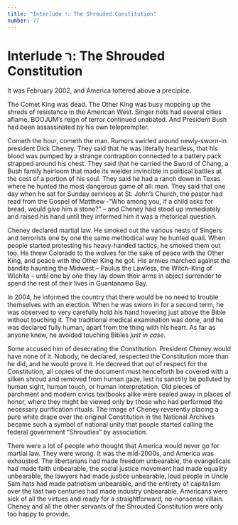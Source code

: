 ```yaml
---
title: "Interlude ר: The Shrouded Constitution"
number: 77
---
```


# Interlude ר: The Shrouded Constitution

It was February 2002, and America tottered above a precipice.

The Comet King was dead. The Other King was busy mopping up the shreds of resistance in the American West. Singer riots had several cities aflame. BOOJUM’s reign of terror continued unabated. And President Bush had been assassinated by his own teleprompter.

Cometh the hour, cometh the man. Rumors swirled around newly-sworn-in president Dick Cheney. They said that he was literally heartless, that his blood was pumped by a strange contraption connected to a battery pack strapped around his chest. They said that he carried the Sword of Chang, a Bush family heirloom that made its wielder invincible in political battles at the cost of a portion of his soul. They said he had a ranch down in Texas where he hunted the most dangerous game of all: man. They said that one day when he sat for Sunday services at St. John’s Church, the pastor had read from the Gospel of Matthew -“Who among you, if a child asks for bread, would give him a stone?” – and Cheney had stood up immediately and raised his hand until they informed him it was a rhetorical question.

Cheney declared martial law. He smoked out the various nests of Singers and terrorists one by one the same methodical way he hunted quail. When people started protesting his heavy-handed tactics, he smoked them out too. He threw Colorado to the wolves for the sake of peace with the Other King, and peace with the Other King he got. His armies marched against the bandits haunting the Midwest – Paulus the Lawless, the Witch-King of Wichita – until one by one they lay down their arms in abject surrender to spend the rest of their lives in Guantanamo Bay.

In 2004, he informed the country that there would be no need to trouble themselves with an election. When he was sworn in for a second term, he was observed to very carefully hold his hand hovering just above the Bible without touching it. The traditional medical examination was done, and he was declared fully human, apart from the thing with his heart. As far as anyone knew, he avoided touching Bibles *just in case*.

Some accused him of desecrating the Constitution. President Cheney would have none of it. Nobody, he declared, respected the Constitution more than he did, and he would prove it. He decreed that out of respect for the Constitution, all copies of the document must henceforth be covered with a silken shroud and removed from human gaze, lest its sanctity be polluted by human sight, human touch, or human interpretation. Old pieces of parchment and modern civics textbooks alike were sealed away in places of honor, where they might be viewed only by those who had performed the necessary purification rituals. The image of Cheney reverently placing a pure white drape over the original Constitution in the National Archives became such a symbol of national unity that people started calling the federal government “Shroudies” by association.

There were a lot of people who thought that America would never go for martial law. They were wrong. It was the mid-2000s, and America was exhausted. The libertarians had made freedom unbearable, the evangelicals had made faith unbearable, the social justice movement had made equality unbearable, the lawyers had made justice unbearable, loud people in Uncle Sam hats had made patriotism unbearable, and the entirety of capitalism over the last two centuries had made industry unbearable. Americans were sick of all the virtues and ready for a straightforward, no-nonsense villain. Cheney and all the other servants of the Shrouded Constitution were only too happy to provide.
